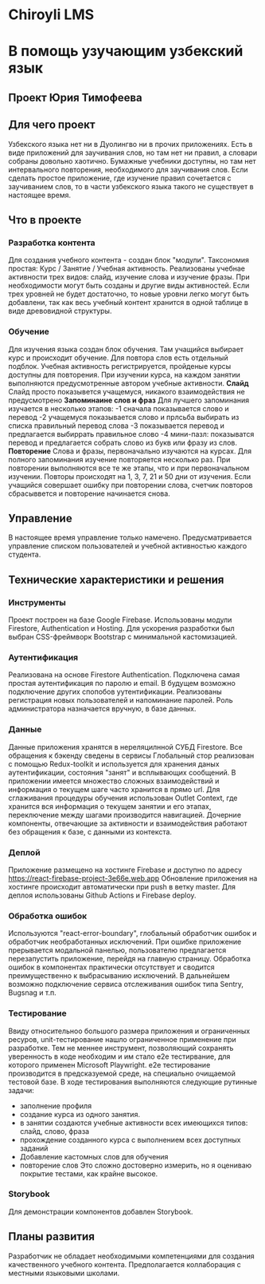 # Chiroyli LMS
# В помощь узучающим узбекский язык
## Проект Юрия Тимофеева

## Для чего проект
Узбекского языка нет ни в Дуолингво ни в прочих приложениях. 
Есть в виде приложений для заучивания слов, но там нет ни правил, а словари собраны довольно хаотично.
Бумажные учебники доступны, но там нет интервального повторения, необходимого для заучивания слов.
Если сделать простое приложение, где изучение правил сочетается с заучиванием слов, то в части узбекского языка такого не существует в настоящее время.

## Что в проекте

### Разработка контента
Для создания учебного контента - создан блок "модули".
Таксономия простая: Курс / Занятие / Учебная активность. Реализованы учебнае активности трех видов: слайд, изучение слова и изучение фразы. При необходимости могут быть созданы и другие виды активностей. Если трех уровней не будет достаточно, то новые уровни легко могут быть добавлени, так как весь учебный контент хранится в одной таблице в виде древовидной структуры.

### Обучение
Для изучения языка создан блок обучения. Там учащийся выбирает курс и происходит обучение. Для повтора слов есть отдельный подблок. Учебная активность регистрируется, пройденые курсы доступны для повторения. При изучении курса, на каждом занятии выполняются предусмотренные автором учебные активности.
**Слайд**
Слайд просто показывется учащемуся, никакого взаимодействия не предусмотрено
**Запоминаине слов и фраз**
Для лучшего запоминания изучается в несколько этапов:
-1 сначала показывается слово и перевод
-2 учащемуся показывается слово и прлсьба выбирать из списка правильный перевод слова
-3 показывается перевод и предлагается выбиррать правильное слово
-4 мини-пазл: показыватся перевод и предлагается собрать слово из букв или фразу из слов.
**Повторение**
Слова и фразы, первоначально изучаются на курсах. Для полного запоминания изучение повторяется несколько раз. При повторении выполняются все те же этапы, что и при первоначальном изучении. Повторы происходят на 1, 3, 7, 21 и 50 дни от изучения. Если учащийся совершает ошибку при повторении слова, счетчик повторов сбрасыввется и повторение начинается снова. 

## Управление
В настоящее время управление только намечено. Предусматривается управление списком пользователей и учебной активностью каждого студента.

## Технические характеристики и решения

### Инструменты
Проект построен на базе Google Firebase. Использованы модули Firestore, Authentication и Hosting.
Для ускорения разработки был выбран CSS-фреймворк Bootstrap c минимальной кастомизацией. 

### Аутентификация
Реализована на основе Firestore Authentication. Подключена самая простая аутентификация по паролю и email. В будущем возможно подключение других спопобов уутентификации. Реализованы регистрация новых пользователей и напоминание паролей. Роль администратора назначается вручную, в базе данных.

### Данные
Данные приложения хранятся в нереляцилнной СУБД Firestore. Все обращения к бэкенду сведены в сервисы
Глобальный стор реализован с помощью Redux-toolkit и используется для хранения даных аутентификации, состояния "занят" и всплывающих сообщений.
В приложении имеется множество сложных взаимодействий и информация о текущем шаге часто хранится в прямо url.
Для сглаживания процедуры обучения использован Outlet Context, где хранится вся информация о текущем занятии и его этапах, переключение между шагами производится навигацией. Дочерние компоненты, отвечающие за активности и взаимодействия работают без обращения к базе, с данными из контекста.

### Деплой
Приложение размещено на хостинге Firebase и доступно по адресу https://react-firebase-project-3e66e.web.app
Обновление приложения на хостинге происходит автоматически при push в ветку master.
Для деплоя использованы Github Actions и Firebase deploy.

### Обработка ошибок
Используются "react-error-boundary", глобальный обработчик ошибок и обработчик необработанных исключений.
При ошибке приложение прерывается модальной панелью, пользователю предлагается перезапустить приложение, перейдя на главную страницу. Обработка ошибок в компонентах практически отсутствует и сводится преимущественно к выбрасыванию исключений. В дальнейшем возможно подключение сервиса отслеживания ошибок типа Sentry, Bugsnag и т.п.

### Тестирование
Ввиду относительноо большого размера приложения и ограниченных ресуров, unit-тестирование нашло ограниченное применение при разработке. Тем не меннее инструмент, позволяющий сохранять уверенность в коде необходим и им стало e2e тестирвание, для которого применен Microsoft Playwright. e2e тестирование производится в предсказуемой среде, на специально очищаемой тестовой базе. В ходе тестирования выполняются следующие рутинные задачи:
- заполнение профиля
- создание курса из одного занятия. 
- в занятии создаются учебные активности всех имеющихся типов: слайд, слово, фраза
- прохождение созданного курса с выполнением всех доступных заданий
- Добавление кастомных слов для обучения
- повторение слов
Это сложно достоверно измерить, но я оцениваю покрытие тестами, как крайне высокое. 

### Storybook
Для демонстрации компонентов добавлен Storybook.

## Планы развития
Разработчик не обладает необходимыми компетенциями для создания качественного учебного контента. Предполагается коллаборация с местными языковыми школами.
